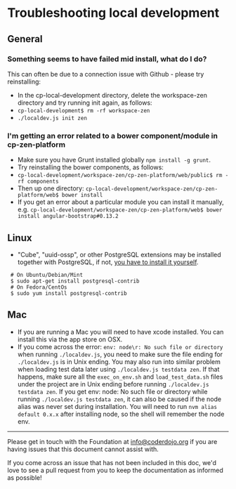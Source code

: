 # Troubleshooting local development

## General

### Something seems to have failed mid install, what do I do?

This can often be due to a connection issue with Github - please try reinstalling:

* In the cp-local-development directory, delete the workspace-zen directory and try running init again, as follows:
 * `cp-local-development$ rm -rf workspace-zen`
 * `./localdev.js init zen`

### I'm getting an error related to a bower component/module in cp-zen-platform
* Make sure you have Grunt installed globally `npm install -g grunt`.
* Try reinstalling the bower components, as follows:
 * `cp-local-development/workspace-zen/cp-zen-platform/web/public$ rm -rf components`
 * Then up one directory: `cp-local-development/workspace-zen/cp-zen-platform/web$ bower install`
* If you get an error about a particular module you can install it manually, e.g. `cp-local-development/workspace-zen/cp-zen-platform/web$ bower install angular-bootstrap#0.13.2`

## Linux 

* "Cube", "uuid-ossp", or other PostgreSQL extensions may be installed together with PostgreSQL, if not, [you have to install it yourself](http://askubuntu.com/a/354709).
```
 # On Ubuntu/Debian/Mint
 $ sudo apt-get install postgresql-contrib
 # On Fedora/CentOs
 $ sudo yum install postgresql-contrib
```

## Mac
* If you are running a Mac you will need to have xcode installed. You can install this via the app store on OSX.
* If you come across the error: ```env: node\r: No such file or directory``` when running ```./localdev.js```, you need to make sure the file ending for ```./localdev.js``` is in Unix ending. You may also run into similar problem when loading test data later using ```./localdev.js testdata zen```. If that happens, make sure all the ```exec_on_env.sh``` and ```load_test_data.sh``` files under the project are in Unix ending before running ```./localdev.js testdata zen```. If you get env: node: No such file or directory while running ```./localdev.js testdata zen```, it can also be caused if the node alias was never set during installation. You will need to run ```nvm alias default 0.x.x``` after installing node, so the shell will remember the node env.

- - - -

Please get in touch with the Foundation at info@coderdojo.org if you are having issues that this document cannot assist with.

If you come across an issue that has not been included in this doc, we'd love to see a pull request from you to keep the documentation as informed as possible!